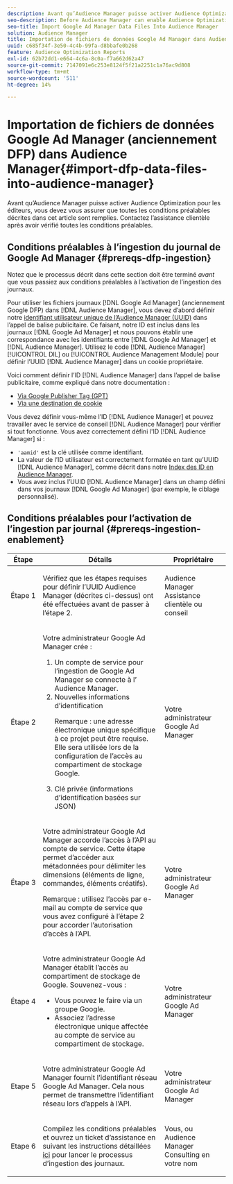 ```yaml
---
description: Avant qu’Audience Manager puisse activer Audience Optimization pour les éditeurs, vous devez vous assurer que toutes les conditions préalables décrites dans cet article sont remplies. Contactez l’assistance clientèle après avoir vérifié toutes les conditions préalables.
seo-description: Before Audience Manager can enable Audience Optimization for Publishers, you must ensure that all prerequisites outlined in this article are met. Contact Customer Care after checking off all prerequisites.
seo-title: Import Google Ad Manager Data Files Into Audience Manager
solution: Audience Manager
title: Importation de fichiers de données Google Ad Manager dans Audience Manager
uuid: c685f34f-3e50-4c4b-99fa-d8bbafe0b268
feature: Audience Optimization Reports
exl-id: 62b72dd1-e664-4c6a-8c0a-f7a662d62a47
source-git-commit: 7147091e6c253e8124f5f21a2251c1a76ac9d808
workflow-type: tm+mt
source-wordcount: '511'
ht-degree: 14%

---
```


# Importation de fichiers de données Google Ad Manager (anciennement DFP) dans Audience Manager{#import-dfp-data-files-into-audience-manager}

Avant qu’Audience Manager puisse activer Audience Optimization pour les éditeurs, vous devez vous assurer que toutes les conditions préalables décrites dans cet article sont remplies. Contactez l’assistance clientèle après avoir vérifié toutes les conditions préalables.

## Conditions préalables à l’ingestion du journal de Google Ad Manager {#prereqs-dfp-ingestion}

Notez que le processus décrit dans cette section doit être terminé *avant* que vous passiez aux conditions préalables à l’activation de l’ingestion des journaux.

Pour utiliser les fichiers journaux [!DNL Google Ad Manager] (anciennement Google DFP) dans [!DNL Audience Manager], vous devez d’abord définir notre [identifiant utilisateur unique de l’Audience Manager (UUID)](../../../reference/ids-in-aam.md) dans l’appel de balise publicitaire. Ce faisant, notre ID est inclus dans les journaux [!DNL Google Ad Manager] et nous pouvons établir une correspondance avec les identifiants entre [!DNL Google Ad Manager] et [!DNL Audience Manager]. Utilisez le code [!DNL Audience Manager] [!UICONTROL DIL] ou [!UICONTROL Audience Management Module] pour définir l’UUID [!DNL Audience Manager] dans un cookie propriétaire.

Voici comment définir l’ID [!DNL Audience Manager] dans l’appel de balise publicitaire, comme expliqué dans notre documentation :

* [Via Google Publisher Tag (GPT)](../../../integration/gpt-aam-destination/gpt-aam-modify-api.md)
* [Via une destination de cookie](../../../integration/gpt-aam-destination/gpt-aam-create-destination.md)

Vous devez définir vous-même l’ID [!DNL Audience Manager] et pouvez travailler avec le service de conseil [!DNL Audience Manager] pour vérifier si tout fonctionne. Vous avez correctement défini l&#39;ID [!DNL Audience Manager] si :

* `'aamid'` est la clé utilisée comme identifiant.
* La valeur de l’ID utilisateur est correctement formatée en tant qu’UUID [!DNL Audience Manager], comme décrit dans notre [Index des ID en Audience Manager](../../../reference/ids-in-aam.md).
* Vous avez inclus l’UUID [!DNL Audience Manager] dans un champ défini dans vos journaux [!DNL Google Ad Manager] (par exemple, le ciblage personnalisé).

## Conditions préalables pour l’activation de l’ingestion par journal {#prereqs-ingestion-enablement}

<table id="table_C980A9F9B0FB4157B4908A64768B1571"> 
 <thead> 
  <tr> 
   <th colname="col1" class="entry"> Étape </th> 
   <th colname="col2" class="entry"> Détails </th> 
   <th colname="col3" class="entry"> Propriétaire </th> 
  </tr> 
 </thead>
 <tbody> 
  <tr> 
   <td colname="col1"> <p>Étape 1 </p> </td> 
   <td colname="col2"> <p>Vérifiez que les étapes requises pour définir l’UUID <span class="keyword"> Audience Manager</span> (décrites ci-dessus) ont été effectuées avant de passer à l’étape 2. </p> </td> 
   <td colname="col3"> <p><span class="keyword"> Audience Manager</span> Assistance clientèle ou conseil </p> </td> 
  </tr> 
  <tr> 
   <td colname="col1"> <p>Étape 2 </p> </td> 
   <td colname="col2"> <p>Votre administrateur Google Ad Manager crée : </p> <p> 
     <ol id="ol_FCFA9B11CFF948A488DF9CB298FC04C4"> 
      <li id="li_BC946EDCC3324578AEB64EDDA55B5ACA">Un compte de service pour l’ingestion de Google Ad Manager se connecte à l’ <span class="keyword"> Audience Manager</span>. </li> 
      <li id="li_6B2FC7D73A3246419E55C004E17ACA25">Nouvelles informations d’identification <p>Remarque : une adresse électronique unique spécifique à ce projet peut être requise. Elle sera utilisée lors de la configuration de l’accès au compartiment de stockage Google. </p> </li> 
      <li id="li_95444B9FD1B34659A9634814B262A681">Clé privée (informations d’identification basées sur JSON) </li> 
     </ol> </p> </td> 
   <td colname="col3"> <p>Votre administrateur Google Ad Manager </p> </td> 
  </tr> 
  <tr> 
   <td colname="col1"> <p>Étape 3 </p> </td> 
   <td colname="col2"> <p>Votre administrateur Google Ad Manager accorde l’accès à l’API au compte de service. Cette étape permet d’accéder aux métadonnées pour délimiter les dimensions (éléments de ligne, commandes, éléments créatifs). <p>Remarque : utilisez l’accès par e-mail au compte de service que vous avez configuré à l’étape 2 pour accorder l’autorisation d’accès à l’API. </p> </p> </td> 
   <td colname="col3"> <p>Votre administrateur Google Ad Manager </p> </td> 
  </tr> 
  <tr> 
   <td colname="col1"> <p>Étape 4 </p> </td> 
   <td colname="col2"> <p>Votre administrateur Google Ad Manager établit l’accès au compartiment de stockage de Google. Souvenez-vous : </p> <p> 
     <ul id="ul_3E8DCC73454243D998BD9024D0966A4E"> 
      <li id="li_3691DBD28006412288458175F75873C6">Vous pouvez le faire via un groupe Google. </li> 
      <li id="li_4774806B263245CEAAAB89BD2AA7F23F">Associez l’adresse électronique unique affectée au compte de service au compartiment de stockage. </li> 
     </ul> </p> </td> 
   <td colname="col3"> <p>Votre administrateur Google Ad Manager </p> </td> 
  </tr> 
  <tr> 
   <td colname="col1"> <p>Etape 5 </p> </td> 
   <td colname="col2"> <p>Votre administrateur Google Ad Manager fournit l’identifiant réseau Google Ad Manager. Cela nous permet de transmettre l’identifiant réseau lors d’appels à l’API. </p> </td> 
   <td colname="col3"> <p>Votre administrateur Google Ad Manager </p> </td> 
  </tr> 
  <tr> 
   <td colname="col1"> <p>Etape 6 </p> </td> 
   <td colname="col2"> <p>Compilez les conditions préalables et ouvrez un ticket d’assistance en suivant les instructions détaillées <a href="https://experienceleague.adobe.com/docs/customer-one/using/home.html?lang=fr">ici</a> pour lancer le processus d’ingestion des journaux. </p> </td> 
   <td colname="col3"> <p>Vous, ou <span class="keyword"> Audience Manager </span> Consulting en votre nom </p> </td> 
  </tr> 
 </tbody> 
</table>
